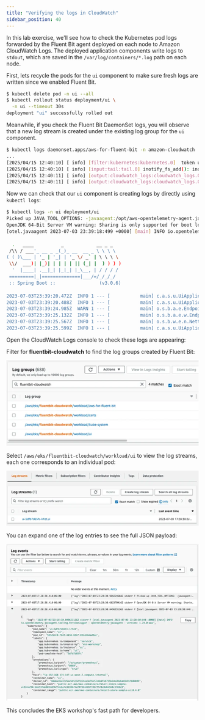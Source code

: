```yaml
---
title: "Verifying the logs in CloudWatch"
sidebar_position: 40
---
```


In this lab exercise, we'll see how to check the Kubernetes pod logs forwarded by the Fluent Bit agent deployed on each node to Amazon CloudWatch Logs. The deployed application components write logs to `stdout`, which are saved in the `/var/log/containers/*.log` path on each node.

First, lets recycle the pods for the `ui` component to make sure fresh logs are written since we enabled Fluent Bit.

```bash
$ kubectl delete pod -n ui --all
$ kubectl rollout status deployment/ui \
  -n ui --timeout 30s
deployment "ui" successfully rolled out
```

Meanwhile, if you check the Fluent Bit DaemonSet logs, you will observe that a new log stream is created under the existing log group for the `ui` component.

```bash hook=pods-log
$ kubectl logs daemonset.apps/aws-for-fluent-bit -n amazon-cloudwatch
...
[2025/04/15 12:40:10] [ info] [filter:kubernetes:kubernetes.0]  token updated
[2025/04/15 12:40:10] [ info] [input:tail:tail.0] inotify_fs_add(): inode=16895961 watch_fd=12 name=/var/log/containers/ui-8564fc5cfb-qb7td_ui_ui-4ace14944409ee785708c9031b4c2243bfa065ffe0cd320e219131aa33541a1e.log
[2025/04/15 12:40:11] [ info] [output:cloudwatch_logs:cloudwatch_logs.0] Creating log stream ui-8564fc5cfb-qb7td.ui in log group /aws/eks/fluentbit-cloudwatch/workload/ui
[2025/04/15 12:40:11] [ info] [output:cloudwatch_logs:cloudwatch_logs.0] Created log stream ui-8564fc5cfb-qb7td.ui

```

Now we can check that our `ui` component is creating logs by directly using `kubectl logs`:

```bash
$ kubectl logs -n ui deployment/ui
Picked up JAVA_TOOL_OPTIONS: -javaagent:/opt/aws-opentelemetry-agent.jar
OpenJDK 64-Bit Server VM warning: Sharing is only supported for boot loader classes because bootstrap classpath has been appended
[otel.javaagent 2023-07-03 23:39:18:499 +0000] [main] INFO io.opentelemetry.javaagent.tooling.VersionLogger - opentelemetry-javaagent - version: 1.24.0-aws

  .   ____          _            __ _ _
 /\\ / ___'_ __ _ _(_)_ __  __ _ \ \ \ \
( ( )\___ | '_ | '_| | '_ \/ _` | \ \ \ \
 \\/  ___)| |_)| | | | | || (_| |  ) ) ) )
  '  |____| .__|_| |_|_| |_\__, | / / / /
 =========|_|==============|___/=/_/_/_/
 :: Spring Boot ::                (v3.0.6)

2023-07-03T23:39:20.472Z  INFO 1 --- [           main] c.a.s.u.UiApplication                    : Starting UiApplication v0.0.1-SNAPSHOT using Java 17.0.7 with PID 1 (/app/app.jar started by appuser in /app)
2023-07-03T23:39:20.488Z  INFO 1 --- [           main] c.a.s.u.UiApplication                    : No active profile set, falling back to 1 default profile: "default"
2023-07-03T23:39:24.985Z  WARN 1 --- [           main] o.s.b.a.e.EndpointId                     : Endpoint ID 'fail-cart' contains invalid characters, please migrate to a valid format.
2023-07-03T23:39:25.132Z  INFO 1 --- [           main] o.s.b.a.e.w.EndpointLinksResolver        : Exposing 15 endpoint(s) beneath base path '/actuator'
2023-07-03T23:39:25.567Z  INFO 1 --- [           main] o.s.b.w.e.n.NettyWebServer               : Netty started on port 8080
2023-07-03T23:39:25.599Z  INFO 1 --- [           main] c.a.s.u.UiApplication                    : Started UiApplication in 5.877 seconds (process running for 7.361)
```

Open the CloudWatch Logs console to check these logs are appearing:

<ConsoleButton url="https://console.aws.amazon.com/cloudwatch/home?#logsV2:log-groups" service="cloudwatch" label="Open CloudWatch console"/>

Filter for **fluentbit-cloudwatch** to find the log groups created by Fluent Bit:

![CloudWatch Log Group](./assets/log-group.webp)

Select `/aws/eks/fluentbit-cloudwatch/workload/ui` to view the log streams, each one corresponds to an individual pod:

![CloudWatch Log Stream](./assets/log-streams.webp)

You can expand one of the log entries to see the full JSON payload:

![Pod logs](./assets/logs.webp)

This concludes the EKS workshop's fast path for developers. 